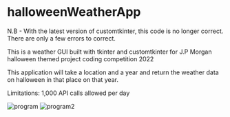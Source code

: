 # halloweenWeatherApp

N.B - With the latest version of customtkinter, this code is no longer correct. There are only a few errors to correct.

This is a weather GUI built with tkinter and customtkinter for J.P Morgan halloween themed project coding competition 2022

This application will take a location and a year and return the weather data on halloween in that place on that year.

Limitations: 1,000 API calls allowed per day

![program](https://user-images.githubusercontent.com/50294428/198847852-4274ddd4-2286-488d-a9e4-5ff1ed4ef580.png)
![program2](https://user-images.githubusercontent.com/50294428/198847854-5b93b3a5-84b4-45ad-9cf7-c056e6c4307d.png)
